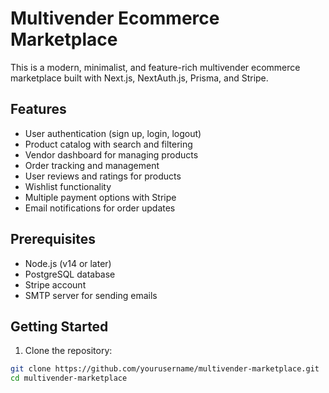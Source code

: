 # Multivender Ecommerce Marketplace

This is a modern, minimalist, and feature-rich multivender ecommerce marketplace built with Next.js, NextAuth.js, Prisma, and Stripe.

## Features

- User authentication (sign up, login, logout)
- Product catalog with search and filtering
- Vendor dashboard for managing products
- Order tracking and management
- User reviews and ratings for products
- Wishlist functionality
- Multiple payment options with Stripe
- Email notifications for order updates

## Prerequisites

- Node.js (v14 or later)
- PostgreSQL database
- Stripe account
- SMTP server for sending emails

## Getting Started

1. Clone the repository:

```bash
git clone https://github.com/yourusername/multivender-marketplace.git
cd multivender-marketplace
